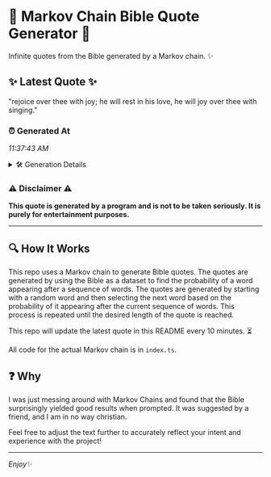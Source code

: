 # 📖 Markov Chain Bible Quote Generator 📖

Infinite quotes from the Bible generated by a Markov chain. ✨

## ✨ Latest Quote ✨
"rejoice over thee with joy; he will rest in his love, he will joy over thee with singing."

### ⏰ Generated At
*11:37:43 AM*

<details>
    <summary>🛠️ Generation Details</summary>
    <p>
        <strong>🌱 Seed:</strong> rejoice<br>
        <strong>🔄 Iterations:</strong> 17<br>
        <strong>📜 Context History:</strong><br>[ rejoice ]: over<br>[ rejoice, over ]: thee<br>[ rejoice, over, thee ]: with<br>[ rejoice, over, thee, with ]: joy;<br>[ rejoice, over, thee, with, joy; ]: he<br>[ rejoice, over, thee, with, joy;, he ]: will<br>[ over, thee, with, joy;, he, will ]: rest<br>[ thee, with, joy;, he, will, rest ]: in<br>[ with, joy;, he, will, rest, in ]: his<br>[ joy;, he, will, rest, in, his ]: love,<br>[ he, will, rest, in, his, love, ]: he<br>[ will, rest, in, his, love,, he ]: will<br>[ rest, in, his, love,, he, will ]: joy<br>[ in, his, love,, he, will, joy ]: over<br>[ his, love,, he, will, joy, over ]: thee<br>[ love,, he, will, joy, over, thee ]: with<br>[ he, will, joy, over, thee, with ]: singing.<br>
    </p>
</details>

### ⚠️ Disclaimer ⚠️
**This quote is generated by a program and is not to be taken seriously. It is purely for entertainment purposes.**

---

## 🔍 How It Works

This repo uses a Markov chain to generate Bible quotes. The quotes are generated by using the Bible as a dataset to find the probability of a word appearing after a sequence of words. The quotes are generated by starting with a random word and then selecting the next word based on the probability of it appearing after the current sequence of words. This process is repeated until the desired length of the quote is reached.

This repo will update the latest quote in this README every 10 minutes. ⏳

All code for the actual Markov chain is in `index.ts`.

## ❓ Why

I was just messing around with Markov Chains and found that the Bible surprisingly yielded good results when prompted. 
It was suggested by a friend, and I am in no way christian.

Feel free to adjust the text further to accurately reflect your intent and experience with the project!

---

*Enjoy*✨
